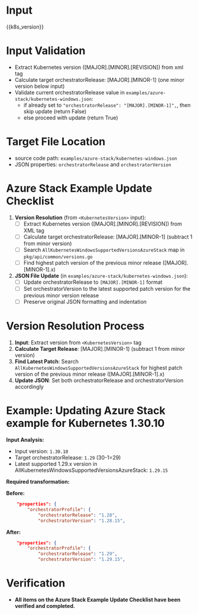 
# Input
<KubernetesVersion>{{k8s_version}}</KubernetesVersion>

# Input Validation
- Extract Kubernetes version ([MAJOR].[MINOR].[REVISION]) from xml tag <KubernetesVersion>
- Calculate target orchestratorRelease: [MAJOR].[MINOR-1] (one minor version below input)
- Validate current orchestratorRelease value in `examples/azure-stack/kubernetes-windows.json`:
   - if already set to `"orchestratorRelease": "[MAJOR].[MINOR-1]",`, then skip update (return False)
   - else proceed with update (return True)

# Target File Location
- source code path: `examples/azure-stack/kubernetes-windows.json`
- JSON properties: `orchestratorRelease` and `orchestratorVersion`

# Azure Stack Example Update Checklist

1. **Version Resolution** (from `<KubernetesVersion>` input):
   - [ ] Extract Kubernetes version ([MAJOR].[MINOR].[REVISION]) from XML tag
   - [ ] Calculate target orchestratorRelease: [MAJOR].[MINOR-1] (subtract 1 from minor version)
   - [ ] Search `AllKubernetesWindowsSupportedVersionsAzureStack` map in `pkg/api/common/versions.go`
   - [ ] Find highest patch version of the previous minor release ([MAJOR].[MINOR-1].x)

2. **JSON File Update** (in `examples/azure-stack/kubernetes-windows.json`):
   - [ ] Update orchestratorRelease to `[MAJOR].[MINOR-1]` format
   - [ ] Set orchestratorVersion to the latest supported patch version for the previous minor version release
   - [ ] Preserve original JSON formatting and indentation

# Version Resolution Process
1. **Input**: Extract version from `<KubernetesVersion>` tag
2. **Calculate Target Release**: [MAJOR].[MINOR-1] (subtract 1 from minor version)
3. **Find Latest Patch**: Search `AllKubernetesWindowsSupportedVersionsAzureStack` for highest patch version of the previous minor release ([MAJOR].[MINOR-1].x)
4. **Update JSON**: Set both orchestratorRelease and orchestratorVersion accordingly

# Example: Updating Azure Stack example for Kubernetes 1.30.10

**Input Analysis:**
- Input version: `1.30.10`
- Target orchestratorRelease: `1.29` (30-1=29)
- Latest supported 1.29.x version in AllKubernetesWindowsSupportedVersionsAzureStack: `1.29.15`

**Required transformation:**

**Before:**
```json
    "properties": {
        "orchestratorProfile": {
            "orchestratorRelease": "1.28",
            "orchestratorVersion": "1.28.15",
```

**After:**
```json
    "properties": {
        "orchestratorProfile": {
            "orchestratorRelease": "1.29",
            "orchestratorVersion": "1.29.15",
```

# Verification
- **All items on the Azure Stack Example Update Checklist have been verified and completed.**
